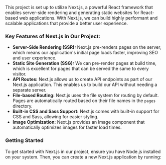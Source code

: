 This project is set up to utilize Next.js, a powerful React framework that enables server-side rendering and generating static websites for React-based web applications. With Next.js, we can build highly performant and scalable applications that provide a better user experience.

### Key Features of Next.js in Our Project:

- **Server-Side Rendering (SSR):** Next.js pre-renders pages on the server, which means our application's initial page loads faster, improving SEO and user experience.
- **Static Site Generation (SSG):** We can pre-render pages at build time, which is excellent for pages that can be served the same to every visitor.
- **API Routes:** Next.js allows us to create API endpoints as part of our Next.js application. This enables us to build our API without needing a separate server.
- **File-based Routing:** Next.js uses the file system for routing by default. Pages are automatically routed based on their file names in the `pages` directory.
- **Built-in CSS and Sass Support:** Next.js comes with built-in support for CSS and Sass, allowing for easier styling.
- **Image Optimization:** Next.js provides an Image component that automatically optimizes images for faster load times.

### Getting Started

To get started with Next.js in our project, ensure you have Node.js installed on your system. Then, you can create a new Next.js application by running:
